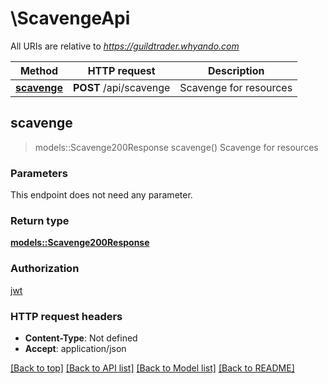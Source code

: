 # \ScavengeApi

All URIs are relative to *https://guildtrader.whyando.com*

Method | HTTP request | Description
------------- | ------------- | -------------
[**scavenge**](ScavengeApi.md#scavenge) | **POST** /api/scavenge | Scavenge for resources



## scavenge

> models::Scavenge200Response scavenge()
Scavenge for resources

### Parameters

This endpoint does not need any parameter.

### Return type

[**models::Scavenge200Response**](scavenge_200_response.md)

### Authorization

[jwt](../README.md#jwt)

### HTTP request headers

- **Content-Type**: Not defined
- **Accept**: application/json

[[Back to top]](#) [[Back to API list]](../README.md#documentation-for-api-endpoints) [[Back to Model list]](../README.md#documentation-for-models) [[Back to README]](../README.md)

